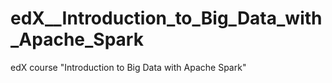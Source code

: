 # edX__Introduction_to_Big_Data_with_Apache_Spark
edX course "Introduction to Big Data with Apache Spark"
